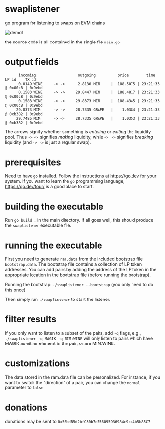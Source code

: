 # swaplistener
go program for listening to swaps on EVM chains

![demo1](https://user-images.githubusercontent.com/107820179/174716296-5dfd422d-4eb3-4ac3-87e8-649de1133fc0.png)

the source code is all contained in the single file `main.go`

# output fields
```
      incoming                   outgoing          price        time     LP id    TX id
      0.0149 WINE     -> ->      2.8130 MIM     |  188.5075 | 23:21:33 @ 0x00cB | 0x9ebd
      0.1583 WINE     -> ->     29.8447 MIM     |  188.4817 | 23:21:33 @ 0x00cB | 0x9ebd
      0.1583 WINE     -> ->     29.8373 MIM     |  188.4345 | 23:21:33 @ 0x00cB | 0x9ebd
     29.8373 MIM      -> ->     28.7335 GRAPE   |    1.0384 | 23:21:33 @ 0xb382 | 0x9ebd
     29.7485 MIM      -> <-     28.7335 GRAPE   |    1.0353 | 23:21:33 @ 0xb382 | 0x9ebd
```
The arrows signify whether something is _entering_ or _exiting_ the liquidity pool. Thus `-> <-` signifies _making_ liquidity, while `<- ->` signifies _breaking_ liquidity (and `-> ->` is just a regular swap). 

# prerequisites
Need to have `go` installed. Follow the instructions at https://go.dev for your system. If you want to learn the `go` programming language, https://go.dev/tour/ is a good place to start.

# building the executable
Run `go build .` in the main directory. 
If all goes well, this should produce the `swaplistener` executable file.

# running the executable
First you need to generate `ram.data` from the included bootstrap file `bootstrap.data`. The bootstrap file contains a collection of LP token addresses. You can add pairs by adding the address of the LP token in the appropriate location in the bootstrap file (before running the bootstrap).

Running the bootstrap: `./swaplistener --bootstrap` (you only need to do this once)

Then simply run `./swaplistener` to start the listener. 

# filter results
If you only want to listen to a subset of the pairs, add `-q` flags, e.g.,
`./swaplistener -q MAGIK -q MIM:WINE`
will only listen to pairs which have MAGIK as either element in the pair, or are MIM:WINE.

# customizations

The data stored in the ram.data file can be personalized. For instance, if you want to switch the "direction" of a pair, you can change the `normal` parameter to `false`

# donations
donations may be sent to `0x56bdB5d2bfC30b7dE56095936984c9ce4b5b85C7`
